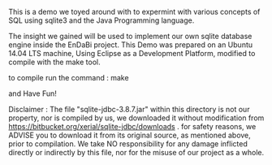 This is a demo we toyed around with to expermint with various concepts of SQL using sqlite3 and the Java Programming language.

The insight we gained will be used to implement our own sqlite database engine inside the EnDaBi project.
This Demo was prepared on an Ubuntu 14.04 LTS machine, Using Eclipse as a Development Platform, modified to compile with the make tool.

to compile run the command : make

and Have Fun!

Disclaimer : The file "sqlite-jdbc-3.8.7.jar" within this directory is not our property, nor is compiled  by us, we downloaded it without modification from https://bitbucket.org/xerial/sqlite-jdbc/downloads .
for safety reasons, we ADVISE you to download it from its original source, as mentioned above, prior to compilation.
We take NO responsibility for any damage inflicted directly or indirectly by this file, nor for the misuse of our project as a whole.
